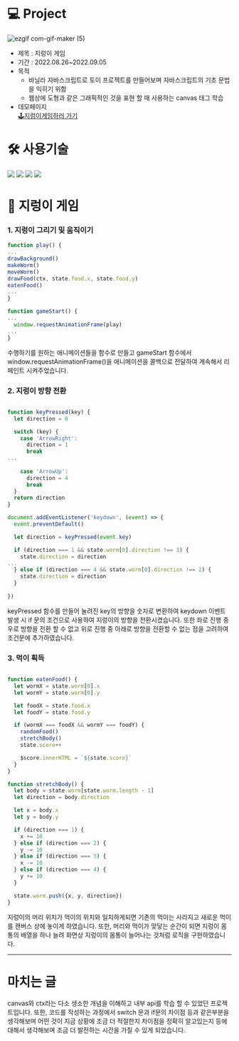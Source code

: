 # 💻 Project
![ezgif com-gif-maker (5)](https://user-images.githubusercontent.com/98960420/212526028-085e383c-f4fe-4895-be5a-848514760c0f.gif)
* 제목 : 지렁이 게임
* 기간 : 2022.08.26~2022.09.05
* 목적
  * 바닐라 자바스크립트로 토이 프로젝트를 만들어보며 자바스크립트의 기초 문법을 익히기 위함
  * 웹상에 도형과 같은 그래픽적인 것을 표현 할 때 사용하는 canvas 태그 학습
* 데모페이지  
  [🕹지렁이게임하러 가기](https://cheerful-sundae-cb00ce.netlify.app)
  
# 🛠 사용기술
<img src="https://img.shields.io/badge/HTML5-E34F26?style=plastic&logo=HTML5&logoColor=white" /> <img src="https://img.shields.io/badge/CSS-1F8ACB?style=plastic&logo=css3&logoColor=white" /> <img src="https://img.shields.io/badge/JavaScript-F7DF1E?style=plastic&logo=JavaScript&logoColor=fff" /> <img src="https://img.shields.io/badge/Netlify-00C7B7?style=plastic&logo=Netlify&logoColor=fff" />


# 🐍 지렁이 게임

### 1. 지렁이 그리기 및 움직이기

```JavaScript
function play() {
...
drawBackground()
makeWorm()
moveWorm()
drawFood(ctx, state.food.x, state.food.y)
eatenFood()
...
}

function gameStart() {
...
  window.requestAnimationFrame(play)
...
}

```

수행하기를 원하는 애니메이션들을 함수로 만들고 gameStart 함수에서 window.requestAnimationFrame()을 애니메이션을 콜백으로 전달하여 계속해서 리페인트 시켜주었습니다.

### 2. 지렁이 방향 전환

```JavaScript

function keyPressed(key) {
  let direction = 0

  switch (key) {
    case 'ArrowRight':
      direction = 1
      break
...
    
    case 'ArrowUp':
      direction = 4
      break
  }
  return direction
}

document.addEventListener('keydown', (event) => {
  event.preventDefault()

  let direction = keyPressed(event.key)

  if (direction === 1 && state.worm[0].direction !== 3) {
    state.direction = direction
...
  } else if (direction === 4 && state.worm[0].direction !== 2) {
    state.direction = direction
  }
  
})


```

keyPressed 함수를 만들어 눌려진 key의 방향을 숫자로 변환하여 keydown 이벤트 발생 시 if 문의 조건으로 사용하여 지렁이의 방향을 전환시켰습니다.
또한 좌로 진행 중 우로 방향을 전환 할 수 없고 위로 진행 중 아래로 방향을 전환할 수 없는 점을 고려하여 조건문에 추가하였습니다. 

### 3. 먹이 획득

```JavaScript

function eatenFood() {
  let wormX = state.worm[0].x
  let wormY = state.worm[0].y

  let foodX = state.food.x
  let foodY = state.food.y

  if (wormX === foodX && wormY === foodY) {
    randomFood()
    stretchBody()
    state.score++

    $score.innerHTML = `${state.score}`
  }
}

function stretchBody() {
  let body = state.worm[state.worm.length - 1]
  let direction = body.direction

  let x = body.x
  let y = body.y

  if (direction === 1) {
    x += 10
  } else if (direction === 2) {
    y -= 10
  } else if (direction === 3) {
    x -= 10
  } else if (direction === 4) {
    y += 10
  }

  state.worm.push({x, y, direction})  
}


```

지렁이의 머리 위치가 먹이의 위치와 일치하게되면 기존의 먹이는 사라지고 새로운 먹이를 캔버스 상에 놓이게 하였습니다.
또한, 머리와 먹이가 맞닿는 순간이 되면 지렁이 몸통의 배열을 하나 늘려 화면상 지렁이의 몸통이 늘어나는 것처럼 로직을 구현하였습니다.

---

# 마치는 글

canvas와 ctx라는 다소 생소한 개념을 이해하고 내부 api를 학습 할 수 있었던 프로젝트입니다.
또한, 코드를 작성하는 과정에서 switch 문과 if문의 차이점 등과 같은부분을 생각해보며 어떤 것이 지금 상황에 조금 더 적절한지 차이점을 정확히 알고있는지 등에 대해서 생각해보며 조금 더 발전하는 시간을
가질 수 있게 되었습니다. 
